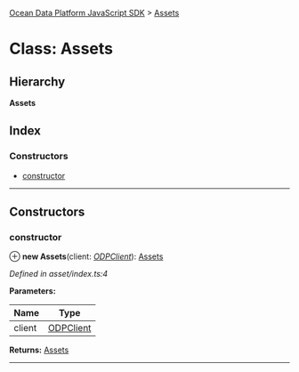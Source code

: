 [Ocean Data Platform JavaScript SDK](../README.md) > [Assets](../classes/assets.md)

# Class: Assets

## Hierarchy

**Assets**

## Index

### Constructors

* [constructor](assets.md#constructor)

---

## Constructors

<a id="constructor"></a>

###  constructor

⊕ **new Assets**(client: *[ODPClient](odpclient.md)*): [Assets](assets.md)

*Defined in asset/index.ts:4*

**Parameters:**

| Name | Type |
| ------ | ------ |
| client | [ODPClient](odpclient.md) |

**Returns:** [Assets](assets.md)

___

